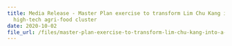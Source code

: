 ```yaml
---
title: Media Release - Master Plan exercise to transform Lim Chu Kang into a
  high-tech agri-food cluster
date: 2020-10-02
file_url: /files/master-plan-exercise-to-transform-lim-chu-kang-into-a-high-tech-agri-food-cluster.pdf
---
```

